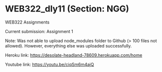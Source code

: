 # WEB322_dly11 (Section: NGG)
WEB322 Assignments

Current submission: Assignment 1

Note:
Was not able to upload node_modules folder to Github (> 100 files not allowed).
However, everything else was uploaded successfully.

Heroku link:
https://desolate-headland-78609.herokuapp.com/home

Youtube link:
https://youtu.be/ciqSm6m4ajQ
